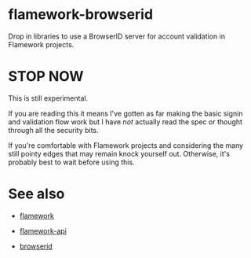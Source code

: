 flamework-browserid
=========

Drop in libraries to use a BrowserID server for account validation in Flamework
projects.

STOP NOW
=========

This is still experimental.

If you are reading this it means I've gotten as far making the basic signin and
validation flow work but I have *not* actually read the spec or thought through
all the security bits.

If you're comfortable with Flamework projects and considering the many still
pointy edges that may remain knock yourself out. Otherwise, it's probably best
to wait before using this.

See also
=========

* [flamework](https://github.com/straup/flamework)

* [flamework-api](https://github.com/straup/flamework-api)

* [browserid](https://github.com/mozilla/browserid)

